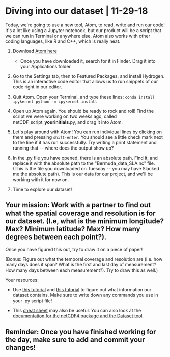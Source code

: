 # Diving into our dataset | 11-29-18

Today, we're going to use a new tool, Atom, to read, write and run our code! It's a lot like using a Jupyter notebook, but our product will be a script that we can run in Terminal or anywhere else. Atom also works with other coding languages, like R and C++, which is really neat.

1. Download [Atom here](https://atom.io/)
    - Once you have downloaded it, search for it in Finder. Drag it into your Applications folder.

2. Go to the Settings tab, then to Featured Packages, and install Hydrogen. This is an interactive code editor that allows us to run snippets of our code right in our editor. 

3. Quit Atom. Open your Terminal, and type these lines: 
`conda install ipykernel
python -m ipykernel install`

4. Open up Atom again. You should be ready to rock and roll! Find the script we were working on two weeks ago, called netCDF_script_**yourinitials**.py, and drag it into Atom.

5. Let's play around with Atom! You can run individual lines by clicking on them and pressing `shift-enter`. You should see a little check mark next to the line if it has run successfully. Try writing a print statement and running that -- where does the output show up? 

6. In the .py file you have opened, there is an absolute path. Find it, and replace it with the absolute path to the "Bermuda_data_SLA.nc" file. (This is the file you downloaded on Tuesday -- you may have Slacked me the absolute path). This is our data for our project, and we'll be working with it for now on. 

7. Time to explore our dataset! 

## Your mission: Work with a partner to find out what the spatial coverage and resolution is for our dataset. (I.e, what is the minimum longitude? Max? Minimum latitude? Max? How many degrees between each point?). 
Once you have figured this out, try to draw it on a piece of paper!

(Bonus: Figure out what the temporal coverage and resolution are (i.e. how many days does it span? What is the first and last day of measurement? How many days between each measurement?). Try to draw this as well.)

Your resources:

- Use [this tutorial](http://snowball.millersville.edu/~adecaria/ESCI386P/esci386-lesson14-Reading-NetCDF-files.pdf) and [this tutorial](http://www.ceda.ac.uk/static/media/uploads/ncas-reading-2015/10_read_netcdf_python.pdf) to figure out what information our dataset contains. Make sure to write down any commands you use in your .py script file!

- This [cheat sheet](https://github.com/amnh/BridgeUP-STEM-Oceans-Six/blob/master/coding_cheat_sheet.md) may also be useful. You can also look at the [documentation for the netCDF4 package and the Dataset tool](http://unidata.github.io/netcdf4-python/).

## Reminder: Once you have finished working for the day, make sure to add and commit your changes! 
